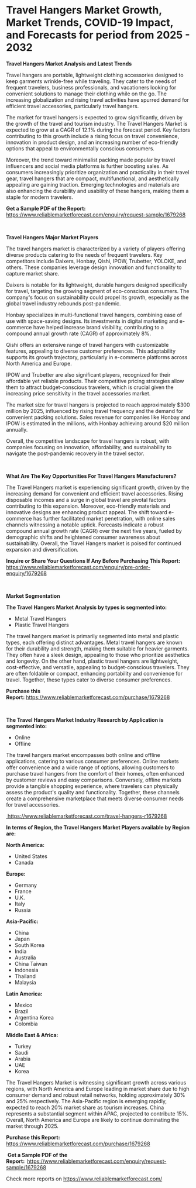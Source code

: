 <p><h1>Travel Hangers Market Growth, Market Trends, COVID-19 Impact, and Forecasts for period from 2025 - 2032</h1></p><p><strong>Travel Hangers Market Analysis and Latest Trends</strong></p>
<p><p>Travel hangers are portable, lightweight clothing accessories designed to keep garments wrinkle-free while traveling. They cater to the needs of frequent travelers, business professionals, and vacationers looking for convenient solutions to manage their clothing while on the go. The increasing globalization and rising travel activities have spurred demand for efficient travel accessories, particularly travel hangers.</p><p>The market for travel hangers is expected to grow significantly, driven by the growth of the travel and tourism industry. The Travel Hangers Market is expected to grow at a CAGR of 12.1% during the forecast period. Key factors contributing to this growth include a rising focus on travel convenience, innovation in product design, and an increasing number of eco-friendly options that appeal to environmentally conscious consumers. </p><p>Moreover, the trend toward minimalist packing made popular by travel influencers and social media platforms is further boosting sales. As consumers increasingly prioritize organization and practicality in their travel gear, travel hangers that are compact, multifunctional, and aesthetically appealing are gaining traction. Emerging technologies and materials are also enhancing the durability and usability of these hangers, making them a staple for modern travelers.</p></p>
<p><strong>Get a Sample PDF of the Report:&nbsp;</strong> <a href="https://www.reliablemarketforecast.com/enquiry/request-sample/1679268?utm_campaign=3327&utm_medium=2&utm_source=Github&utm_content=ia&utm_term=04042025&utm_id=travel-hangers">https://www.reliablemarketforecast.com/enquiry/request-sample/1679268</a></p>
<p>&nbsp;</p>
<p><strong>Travel Hangers Major Market Players</strong></p>
<p><p>The travel hangers market is characterized by a variety of players offering diverse products catering to the needs of frequent travelers. Key competitors include Daixers, Honbay, Qishi, IPOW, Trubetter, YOLOKE, and others. These companies leverage design innovation and functionality to capture market share.</p><p>Daixers is notable for its lightweight, durable hangers designed specifically for travel, targeting the growing segment of eco-conscious consumers. The company's focus on sustainability could propel its growth, especially as the global travel industry rebounds post-pandemic.</p><p>Honbay specializes in multi-functional travel hangers, combining ease of use with space-saving designs. Its investments in digital marketing and e-commerce have helped increase brand visibility, contributing to a compound annual growth rate (CAGR) of approximately 8%.</p><p>Qishi offers an extensive range of travel hangers with customizable features, appealing to diverse customer preferences. This adaptability supports its growth trajectory, particularly in e-commerce platforms across North America and Europe.</p><p>IPOW and Trubetter are also significant players, recognized for their affordable yet reliable products. Their competitive pricing strategies allow them to attract budget-conscious travelers, which is crucial given the increasing price sensitivity in the travel accessories market.</p><p>The market size for travel hangers is projected to reach approximately $300 million by 2025, influenced by rising travel frequency and the demand for convenient packing solutions. Sales revenue for companies like Honbay and IPOW is estimated in the millions, with Honbay achieving around $20 million annually.</p><p>Overall, the competitive landscape for travel hangers is robust, with companies focusing on innovation, affordability, and sustainability to navigate the post-pandemic recovery in the travel sector.</p></p>
<p>&nbsp;</p>
<p><strong>What Are The Key Opportunities For Travel Hangers Manufacturers?</strong></p>
<p><p>The Travel Hangers market is experiencing significant growth, driven by the increasing demand for convenient and efficient travel accessories. Rising disposable incomes and a surge in global travel are pivotal factors contributing to this expansion. Moreover, eco-friendly materials and innovative designs are enhancing product appeal. The shift toward e-commerce has further facilitated market penetration, with online sales channels witnessing a notable uptick. Forecasts indicate a robust compound annual growth rate (CAGR) over the next five years, fueled by demographic shifts and heightened consumer awareness about sustainability. Overall, the Travel Hangers market is poised for continued expansion and diversification.</p></p>
<p><strong>Inquire or Share Your Questions If Any Before Purchasing This Report:</strong> <a href="https://www.reliablemarketforecast.com/enquiry/pre-order-enquiry/1679268?utm_campaign=3327&utm_medium=2&utm_source=Github&utm_content=ia&utm_term=04042025&utm_id=travel-hangers">https://www.reliablemarketforecast.com/enquiry/pre-order-enquiry/1679268</a></p>
<p>&nbsp;</p>
<p><strong>Market Segmentation</strong></p>
<p><strong>The Travel Hangers Market Analysis by types is segmented into:</strong></p>
<p><ul><li>Metal Travel Hangers</li><li>Plastic Travel Hangers</li></ul></p>
<p><p>The travel hangers market is primarily segmented into metal and plastic types, each offering distinct advantages. Metal travel hangers are known for their durability and strength, making them suitable for heavier garments. They often have a sleek design, appealing to those who prioritize aesthetics and longevity. On the other hand, plastic travel hangers are lightweight, cost-effective, and versatile, appealing to budget-conscious travelers. They are often foldable or compact, enhancing portability and convenience for travel. Together, these types cater to diverse consumer preferences.</p></p>
<p><strong>Purchase this Report:&nbsp;</strong><a href="https://www.reliablemarketforecast.com/purchase/1679268?utm_campaign=3327&utm_medium=2&utm_source=Github&utm_content=ia&utm_term=04042025&utm_id=travel-hangers">https://www.reliablemarketforecast.com/purchase/1679268</a></p>
<p>&nbsp;</p>
<p><strong>The Travel Hangers Market Industry Research by Application is segmented into:</strong></p>
<p><ul><li>Online</li><li>Offline</li></ul></p>
<p><p>The travel hangers market encompasses both online and offline applications, catering to various consumer preferences. Online markets offer convenience and a wide range of options, allowing customers to purchase travel hangers from the comfort of their homes, often enhanced by customer reviews and easy comparisons. Conversely, offline markets provide a tangible shopping experience, where travelers can physically assess the product's quality and functionality. Together, these channels create a comprehensive marketplace that meets diverse consumer needs for travel accessories.</p></p>
<p><a href="https://www.reliablemarketforecast.com/travel-hangers-r1679268?utm_campaign=3327&utm_medium=2&utm_source=Github&utm_content=ia&utm_term=04042025&utm_id=travel-hangers">&nbsp;https://www.reliablemarketforecast.com/travel-hangers-r1679268</a></p>
<p><strong>In terms of Region, the Travel Hangers Market Players available by Region are:</strong></p>
<p>
    <p> <strong> North America: </strong>
        <ul>
            <li>United States</li>
            <li>Canada</li>
        </ul>
        </p> 
    <p> <strong> Europe: </strong>
        <ul>
            <li>Germany</li>
            <li>France</li>
            <li>U.K.</li>
            <li>Italy</li>
            <li>Russia</li>
        </ul>
        </p> 
    <p> <strong> Asia-Pacific: </strong>
        <ul>
            <li>China</li>
            <li>Japan</li>
            <li>South Korea</li>
            <li>India</li>
            <li>Australia</li>
            <li>China Taiwan</li>
            <li>Indonesia</li>
            <li>Thailand</li>
            <li>Malaysia</li>
        </ul>
        </p> 
    <p> <strong> Latin America: </strong>
        <ul>
            <li>Mexico</li>
            <li>Brazil</li>
            <li>Argentina Korea</li>
            <li>Colombia</li>
        </ul>
        </p> 
    <p> <strong> Middle East & Africa: </strong>
        <ul>
            <li>Turkey</li>
            <li>Saudi</li>
            <li>Arabia</li>
            <li>UAE</li>
            <li>Korea</li>
        </ul>
    </p>
    </p>
<p><p>The Travel Hangers Market is witnessing significant growth across various regions, with North America and Europe leading in market share due to high consumer demand and robust retail networks, holding approximately 30% and 25% respectively. The Asia-Pacific region is emerging rapidly, expected to reach 20% market share as tourism increases. China represents a substantial segment within APAC, projected to contribute 15%. Overall, North America and Europe are likely to continue dominating the market through 2025.</p></p>
<p><strong>Purchase this Report: </strong><a href="https://www.reliablemarketforecast.com/purchase/1679268?utm_campaign=3327&utm_medium=2&utm_source=Github&utm_content=ia&utm_term=04042025&utm_id=travel-hangers">https://www.reliablemarketforecast.com/purchase/1679268</a></p>
<p>&nbsp;<strong>Get a Sample PDF of the Report:&nbsp;&nbsp;</strong><a href="https://www.reliablemarketforecast.com/enquiry/request-sample/1679268?utm_campaign=3327&utm_medium=2&utm_source=Github&utm_content=ia&utm_term=04042025&utm_id=travel-hangers">https://www.reliablemarketforecast.com/enquiry/request-sample/1679268</a></p>
<p><strong></strong></p>
<p>Check more reports on <a href="https://www.reliablemarketforecast.com/?utm_campaign=3327&utm_medium=2&utm_source=Github&utm_content=ia&utm_term=04042025&utm_id=travel-hangers">https://www.reliablemarketforecast.com/</a></p>